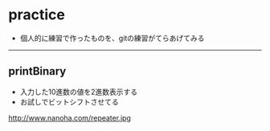 # practice
- 個人的に練習で作ったものを、gitの練習がてらあげてみる
----
## printBinary
- 入力した10進数の値を2進数表示する
- お試しでビットシフトさせてる

http://www.nanoha.com/repeater.jpg
